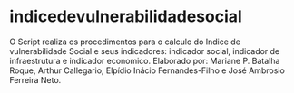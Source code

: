 # indicedevulnerabilidadesocial
O Script realiza os procedimentos para o calculo do Indice de vulnerabilidade Social e seus indicadores: indicador social, indicador de infraestrutura e indicador economico. Elaborado por: Mariane P. Batalha Roque, Arthur Callegario, Elpídio Inácio Fernandes-Filho e José Ambrosio Ferreira Neto.

